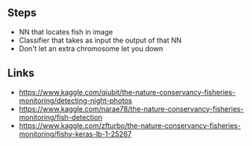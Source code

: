 ## Steps

- NN that locates fish in image
- Classifier that takes as input the output of that NN
- Don't let an extra chromosome let you down

## Links
 - https://www.kaggle.com/qiubit/the-nature-conservancy-fisheries-monitoring/detecting-night-photos
 - https://www.kaggle.com/narae78/the-nature-conservancy-fisheries-monitoring/fish-detection
 - https://www.kaggle.com/zfturbo/the-nature-conservancy-fisheries-monitoring/fishy-keras-lb-1-25267
